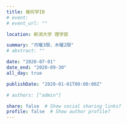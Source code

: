 ```yaml
---
title: 幾何学IB
# event: 
# event_url: ""

location: 新潟大学 理学部

summary: "月曜3限，木曜2限"
# abstract: ""

date: "2020-07-01"
date_end: "2020-09-30"
all_day: true

publishDate: "2020-01-01T00:00:00Z"

# authors: ["admin"]

share: false  # Show social sharing links?
profile: false  # Show author profile?
---
```

